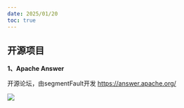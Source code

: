 ```yaml
---
date: 2025/01/20
toc: true
---
```


## 开源项目
**1、Apache Answer**

开源论坛，由segmentFault开发 <https://answer.apache.org/>

![](https://answer.apache.org/img/head-icon.png)

